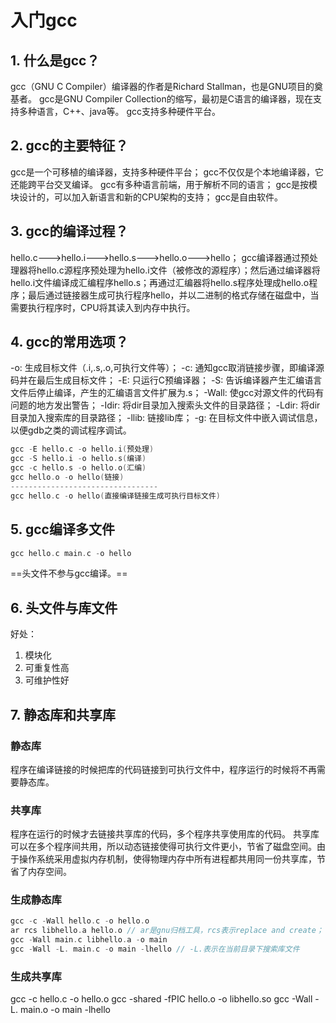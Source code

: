 # 入门gcc
## 1. 什么是gcc？
gcc（GNU C Compiler）编译器的作者是Richard Stallman，也是GNU项目的奠基者。
gcc是GNU Compiler Collection的缩写，最初是C语言的编译器，现在支持多种语言，C++、java等。
gcc支持多种硬件平台。
## 2. gcc的主要特征？
gcc是一个可移植的编译器，支持多种硬件平台；
gcc不仅仅是个本地编译器，它还能跨平台交叉编译。
gcc有多种语言前端，用于解析不同的语言；
gcc是按模块设计的，可以加入新语言和新的CPU架构的支持；
gcc是自由软件。
## 3. gcc的编译过程？
hello.c--->hello.i--->hello.s--->hello.o--->hello；
gcc编译器通过预处理器将hello.c源程序预处理为hello.i文件（被修改的源程序）；然后通过编译器将hello.i文件编译成汇编程序hello.s；再通过汇编器将hello.s程序处理成hello.o程序；最后通过链接器生成可执行程序hello，并以二进制的格式存储在磁盘中，当需要执行程序时，CPU将其读入到内存中执行。
## 4. gcc的常用选项？
-o: 生成目标文件（.i,.s,.o,可执行文件等）；
-c: 通知gcc取消链接步骤，即编译源码并在最后生成目标文件；
-E: 只运行C预编译器；
-S: 告诉编译器产生汇编语言文件后停止编译，产生的汇编语言文件扩展为.s；
-Wall: 使gcc对源文件的代码有问题的地方发出警告；
-Idir: 将dir目录加入搜索头文件的目录路径；
-Ldir: 将dir目录加入搜索库的目录路径；
-llib: 链接lib库；
-g: 在目标文件中嵌入调试信息，以便gdb之类的调试程序调试。
```c
gcc -E hello.c -o hello.i(预处理)
gcc -S hello.i -o hello.s(编译)
gcc -c hello.s -o hello.o(汇编)
gcc hello.o -o hello(链接)
---------------------------------
gcc hello.c -o hello(直接编译链接生成可执行目标文件)
```
## 5. gcc编译多文件
```c
gcc hello.c main.c -o hello
```
==头文件不参与gcc编译。==

## 6. 头文件与库文件
好处：
1. 模块化
2. 可重复性高
3. 可维护性好

## 7. 静态库和共享库
### 静态库
程序在编译链接的时候把库的代码链接到可执行文件中，程序运行的时候将不再需要静态库。
### 共享库
程序在运行的时候才去链接共享库的代码，多个程序共享使用库的代码。
共享库可以在多个程序间共用，所以动态链接使得可执行文件更小，节省了磁盘空间。由于操作系统采用虚拟内存机制，使得物理内存中所有进程都共用同一份共享库，节省了内存空间。
### 生成静态库
```c
gcc -c -Wall hello.c -o hello.o
ar rcs libhello.a hello.o // ar是gnu归档工具，rcs表示replace and create；
gcc -Wall main.c libhello.a -o main
gcc -Wall -L. main.c -o main -lhello // -L.表示在当前目录下搜索库文件
```
### 生成共享库
gcc -c hello.c -o hello.o
gcc -shared -fPIC hello.o -o libhello.so
gcc -Wall -L. main.o -o main -lhello


